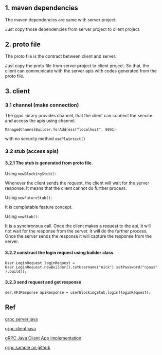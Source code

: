 ## 1. maven dependencies

The maven dependencies are same with server project.

Just copy those dependencies from server project to client project.

## 2. proto file

The proto file is the contract between client and server.

Just copy the proto file from server project to client project.
So that, the client can communicate with the server apis with codes 
generated from the proto file.

## 3. client

### 3.1 channel (make connection)

The grpc library provides channel, that the client
can connect the service and access the apis using channel.

`ManagedChannelBuilder.forAddress("localhost", 9091)`

with no security method `usePlaintext()`

### 3.2 stub (access apis)

#### 3.2.1 The stub is generated from proto file.

Using `newBlockingStub()`:

Whenever the client sends the request, the client will wait for the server 
response. It means that the client cannot do further process.

Using `newFutureStub()`:

It is completable feature concept.

Using `newStub()`:

It is a synchronous call. Once the client makes a request to the api,
it will not wait for the response from the server. It will do the further process.
Once the server sends the response it will capture the response from the server.

#### 3.2.2 construct the login request using builder class

`User.LoginRequest loginRequest = User.LoginRequest.newBuilder().setUsername("nick").setPassword("npass").build();`

#### 3.2.3 send request and get response

`ser.APIResponse apiResponse = userBlockingStub.login(loginRequest);`



## Ref

[grpc server java](https://github.com/ppdouble/grpc-server-java)

[grpc client java](https://github.com/ppdouble/grpc-client-java)

[gRPC Java Client App Implementation](https://www.youtube.com/watch?v=J0AMX9YpdLk)

[grpc sample on github](https://github.com/techtter/grpc)



